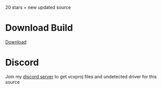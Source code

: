 
20 stars = new updated source
# Download Build
[Download](https://bit.ly/3Z6boxJ)
          
# Discord
Join my [discord server](https://discord.gg/YzpCypQyNw) to get vcxproj files and undetected driver for this source
